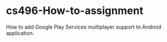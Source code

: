 # cs496-How-to-assignment
How to add Google Play Services multiplayer support to Android application.

